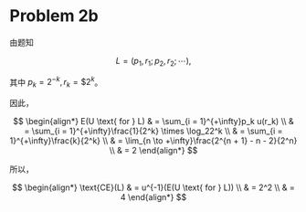 # Problem 2b

由题知

$$
L = (p_1, r_1; p_2, r_2; \cdots),
$$

其中 $p_k = 2^{-k}, r_k = \$2^k$。

因此，

$$
\begin{align*}
E(U \text{ for } L) & = \sum_{i = 1}^{+\infty}p_k u(r_k) \\
& = \sum_{i = 1}^{+\infty}\frac{1}{2^k} \times \log_22^k \\
& = \sum_{i = 1}^{+\infty}\frac{k}{2^k} \\
& = \lim_{n \to +\infty}\frac{2^{n + 1} - n - 2}{2^n} \\
& = 2
\end{align*}
$$

所以，

$$
\begin{align*}
\text{CE}(L) & = u^{-1}(E(U \text{ for } L)) \\
& = 2^2 \\
& = 4
\end{align*}
$$
